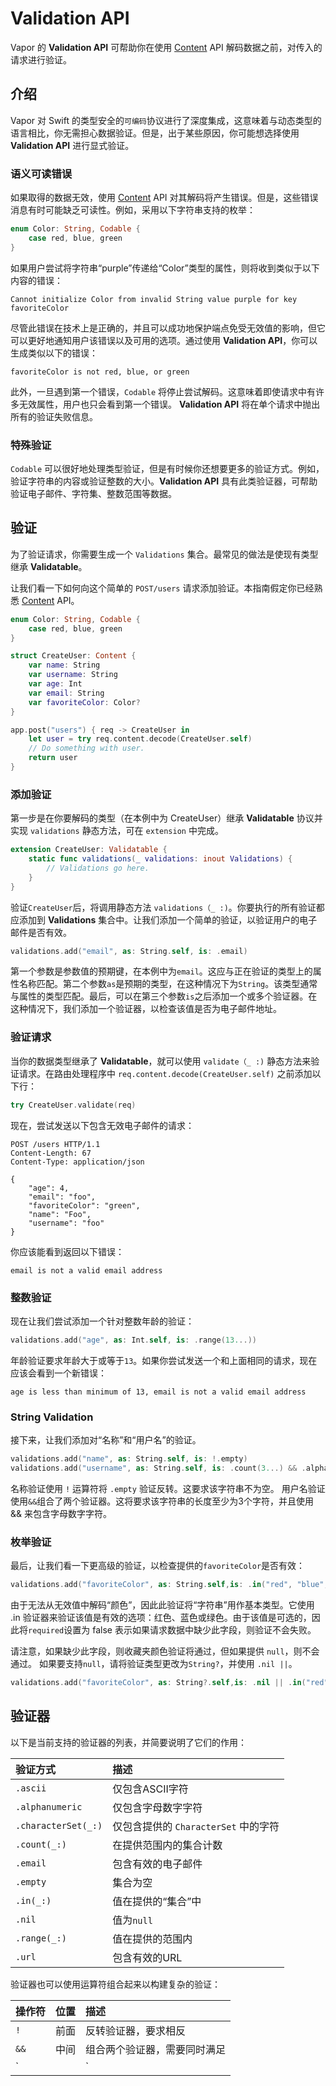 # Validation API

Vapor 的 **Validation API** 可帮助你在使用 [Content](content.md) API 解码数据之前，对传入的请求进行验证。

## 介绍 

Vapor 对 Swift 的类型安全的`可编码`协议进行了深度集成，这意味着与动态类型的语言相比，你无需担心数据验证。但是，出于某些原因，你可能想选择使用 **Validation API** 进行显式验证。


### 语义可读错误

如果取得的数据无效，使用 [Content](content.md) API 对其解码将产生错误。但是，这些错误消息有时可能缺乏可读性。例如，采用以下字符串支持的枚举：

```swift
enum Color: String, Codable {
    case red, blue, green
}
```

如果用户尝试将字符串“purple”传递给“Color”类型的属性，则将收到类似于以下内容的错误：

```
Cannot initialize Color from invalid String value purple for key favoriteColor
```

尽管此错误在技术上是正确的，并且可以成功地保护端点免受无效值的影响，但它可以更好地通知用户该错误以及可用的选项。通过使用 **Validation API**，你可以生成类似以下的错误：

```
favoriteColor is not red, blue, or green
```

此外，一旦遇到第一个错误，`Codable` 将停止尝试解码。这意味着即使请求中有许多无效属性，用户也只会看到第一个错误。 **Validation API** 将在单个请求中抛出所有的验证失败信息。

### 特殊验证

`Codable` 可以很好地处理类型验证，但是有时候你还想要更多的验证方式。例如，验证字符串的内容或验证整数的大小。**Validation API** 具有此类验证器，可帮助验证电子邮件、字符集、整数范围等数据。

## 验证

为了验证请求，你需要生成一个 `Validations` 集合。最常见的做法是使现有类型继承 **Validatable**。

让我们看一下如何向这个简单的 `POST/users` 请求添加验证。本指南假定你已经熟悉 [Content](content.md) API。


```swift
enum Color: String, Codable {
    case red, blue, green
}

struct CreateUser: Content {
    var name: String
    var username: String
    var age: Int
    var email: String
    var favoriteColor: Color?
}

app.post("users") { req -> CreateUser in
    let user = try req.content.decode(CreateUser.self)
    // Do something with user.
    return user
}
```

### 添加验证

第一步是在你要解码的类型（在本例中为 CreateUser）继承 **Validatable** 协议并实现 `validations` 静态方法，可在 `extension` 中完成。

```swift
extension CreateUser: Validatable {
    static func validations(_ validations: inout Validations) {
        // Validations go here.
    }
}
```

验证`CreateUser`后，将调用静态方法 `validations（_ :)`。你要执行的所有验证都应添加到 **Validations** 集合中。让我们添加一个简单的验证，以验证用户的电子邮件是否有效。

```swift
validations.add("email", as: String.self, is: .email)
```

第一个参数是参数值的预期键，在本例中为`email`。这应与正在验证的类型上的属性名称匹配。第二个参数`as`是预期的类型，在这种情况下为`String`。该类型通常与属性的类型匹配。最后，可以在第三个参数`is`之后添加一个或多个验证器。在这种情况下，我们添加一个验证器，以检查该值是否为电子邮件地址。


### 验证请求

当你的数据类型继承了 **Validatable**，就可以使用 `validate（_ :)` 静态方法来验证请求。在路由处理程序中 `req.content.decode(CreateUser.self)` 之前添加以下行：

```swift
try CreateUser.validate(req)
```

现在，尝试发送以下包含无效电子邮件的请求：

```http
POST /users HTTP/1.1
Content-Length: 67
Content-Type: application/json

{
    "age": 4,
    "email": "foo",
    "favoriteColor": "green",
    "name": "Foo",
    "username": "foo"
}
```

你应该能看到返回以下错误：

```
email is not a valid email address
```

### 整数验证

现在让我们尝试添加一个针对整数年龄的验证：

```swift
validations.add("age", as: Int.self, is: .range(13...))
```

年龄验证要求年龄大于或等于`13`。如果你尝试发送一个和上面相同的请求，现在应该会看到一个新错误：

```
age is less than minimum of 13, email is not a valid email address
```

### String Validation

接下来，让我们添加对“名称”和“用户名”的验证。

```swift
validations.add("name", as: String.self, is: !.empty)
validations.add("username", as: String.self, is: .count(3...) && .alphanumeric)
```


名称验证使用 `!` 运算符将 `.empty` 验证反转。这要求该字符串不为空。
用户名验证使用`&&`组合了两个验证器。这将要求该字符串的长度至少为3个字符，并且使用 && 来包含字母数字字符。


### 枚举验证

最后，让我们看一下更高级的验证，以检查提供的`favoriteColor`是否有效：

```swift
validations.add("favoriteColor", as: String.self,is: .in("red", "blue","green"),required: false)

```

由于无法从无效值中解码“颜色”，因此此验证将“字符串”用作基本类型。它使用 .in 验证器来验证该值是有效的选项：红色、蓝色或绿色。由于该值是可选的，因此将`required`设置为 false 表示如果请求数据中缺少此字段，则验证不会失败。

请注意，如果缺少此字段，则收藏夹颜色验证将通过，但如果提供 `null`，则不会通过。 如果要支持`null`，请将验证类型更改为`String?`，并使用 `.nil ||`。

```swift
validations.add("favoriteColor", as: String?.self,is: .nil || .in("red", "blue", "green"),required: false)
```


## 验证器

以下是当前支持的验证器的列表，并简要说明了它们的作用：

|验证方式|描述|
|:--|:--|
|`.ascii`|仅包含ASCII字符|
|`.alphanumeric`|仅包含字母数字字符|
|`.characterSet(_:)`|仅包含提供的 `CharacterSet` 中的字符|
|`.count(_:)`|在提供范围内的集合计数|
|`.email`|包含有效的电子邮件|
|`.empty`|集合为空|
|`.in(_:)`|值在提供的“集合”中|
|`.nil`|值为`null`|
|`.range(_:)`|值在提供的范围内|
|`.url`|包含有效的URL|

验证器也可以使用运算符组合起来以构建复杂的验证：

|操作符|位置|描述|
|:--|:--|:--|
|`!`|前面|反转验证器，要求相反|
|`&&`|中间|组合两个验证器，需要同时满足|
|`||`|中间|组合两个验证器，至少满足一个|